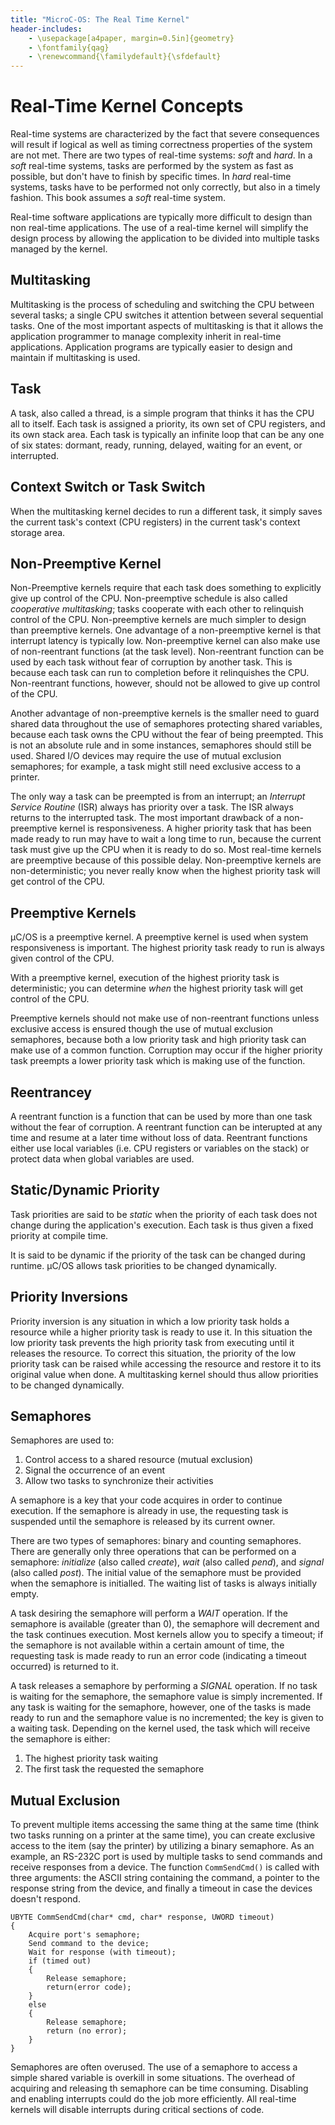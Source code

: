 ```yaml
---
title: "MicroC-OS: The Real Time Kernel"
header-includes:
	- \usepackage[a4paper, margin=0.5in]{geometry}
	- \fontfamily{qag} 
	- \renewcommand{\familydefault}{\sfdefault}
---
```


# Real-Time Kernel Concepts
Real-time systems are characterized by the fact that severe consequences will result if logical as well as timing correctness properties of the system are not met. There are two types of real-time systems: *soft* and *hard*. In a *soft* real-time systems, tasks are performed by the system as fast as possible, but don't have to finish by specific times. In *hard* real-time systems, tasks have to be performed not only correctly, but also in a timely fashion. This book assumes a *soft* real-time system.

Real-time software applications are typically more difficult to design than non real-time applications. The use of a real-time kernel will simplify the design process by allowing the application to be divided into multiple tasks managed by the kernel.  

## Multitasking 
Multitasking is the process of scheduling and switching the CPU between several tasks; a single CPU switches it attention between several sequential tasks. One of the most important aspects of multitasking is that it allows the application programmer to manage complexity inherit in real-time applications. Application programs are typically easier to design and maintain if multitasking is used. 

## Task
A task, also called a thread, is a simple program that thinks it has the CPU all to itself. Each task is assigned a priority, its own set of CPU registers, and its own stack area. Each task is typically an infinite loop that can be any one of six states: dormant, ready, running, delayed, waiting for an event, or interrupted. 

## Context Switch or Task Switch 
When the multitasking kernel decides to run a different task, it simply saves the current task's context (CPU registers) in the current task's context storage area. 

## Non-Preemptive Kernel
Non-Preemptive kernels require that each task does something to explicitly give up control of the CPU. Non-preemptive schedule is also called *cooperative multitasking*; tasks cooperate with each other to relinquish control of the CPU. Non-preemptive kernels are much simpler to design than preemptive kernels. One advantage of a non-preemptive kernel is that interrupt latency is typically low. Non-preemptive kernel can also make use of non-reentrant functions (at the task level). Non-reentrant function can be used by each task without fear of corruption by another task. This is because each task can run to completion before it relinquishes the CPU. Non-reentrant functions, however, should not be allowed to give up control of the CPU. 

Another advantage of non-preemptive kernels is the smaller need to guard shared data throughout the use of semaphores protecting shared variables, because each task owns the CPU without the fear of being preempted. This is not an absolute rule and in some instances, semaphores should still be used. Shared I/O devices may require the use of mutual exclusion semaphores; for example, a task might still need exclusive access to a printer. 

The only way a task can be preempted is from an interrupt; an *Interrupt Service Routine* (ISR) always has priority over a task. The ISR always returns to the interrupted task. The most important drawback of a non-preemptive kernel is responsiveness. A higher priority task that has been made ready to run may have to wait a long time to run, because the current task must give up the CPU when it is ready to do so. Most real-time kernels are preemptive because of this possible delay. Non-preemptive kernels are non-deterministic; you never really know when the highest priority task will get control of the CPU. 

## Preemptive Kernels
µC/OS is a preemptive kernel. A preemptive kernel is used when system responsiveness is important. The highest priority task ready to run is always given control of the CPU. 

With a preemptive kernel, execution of the highest priority task is deterministic; you can determine *when* the highest priority task will get control of the CPU. 

Preemptive kernels should not make use of non-reentrant functions unless exclusive access is ensured though the use of mutual exclusion semaphores, because both a low priority task and high priority task can make use of a common function. Corruption may occur if the higher priority task preempts a lower priority task which is making use of the function.

## Reentrancey
A reentrant function is a function that can be used by more than one task without the fear of corruption. A reentrant function can be interupted at any time and resume at a later time without loss of data. Reentrant functions either use local variables (i.e. CPU registers or variables on the stack) or protect data when global variables are used. 

## Static/Dynamic Priority
Task priorities are said to be *static* when the priority of each task does not change during the application's execution. Each task is thus given a fixed priority at compile time.  

It is said to be dynamic if the priority of the task can be changed during runtime. µC/OS allows task priorities to be changed dynamically.

## Priority Inversions
Priority inversion is any situation in which a low priority task holds a resource while a higher priority task is ready to use it. In this situation the low priority task prevents the high priority task from executing until it releases the resource. To correct this situation, the priority of the low priority task can be raised while accessing the resource and restore it to its original value when done. A multitasking kernel should thus allow priorities to be changed dynamically.

## Semaphores 
Semaphores are used to:
1. Control access to a shared resource (mutual exclusion)
2. Signal the occurrence of an event
3. Allow two tasks to synchronize their activities

A semaphore is a key that your code acquires in order to continue execution. If the semaphore is already in use, the requesting task is suspended until the semaphore is released by its current owner. 

There are two types of semaphores: binary and counting semaphores. There are generally only three operations that can be performed on a semaphore: *initialize* (also called *create*), *wait* (also called *pend*), and *signal* (also called *post*). The initial value of the semaphore must be provided when the semaphore is initialled. The waiting list of tasks is always initially empty.

A task desiring the semaphore will perform a *WAIT* operation. If the semaphore is available (greater than 0), the semaphore will decrement and the task continues execution. Most kernels allow you to specify a timeout; if the semaphore is not available within a certain amount of time, the requesting task is made ready to run an error code (indicating a timeout occurred) is returned to it. 

A task releases a semaphore by performing a *SIGNAL* operation. If no task is waiting for the semaphore, the semaphore value is simply incremented. If any task is waiting for the semaphore, however, one of the tasks is made ready to run and the semaphore value is no incremented; the key is given to a waiting task. Depending on the kernel used, the task which will receive the semaphore is either:

1. The highest priority task waiting
2. The first task the requested the semaphore

## Mutual Exclusion
To prevent multiple items accessing the same thing at the same time (think two tasks running on a printer at the same time), you can create exclusive access to the item (say the printer) by utilizing a binary semaphore. As an example, an RS-232C port is used by multiple tasks to send commands and receive responses from a device. The function `CommSendCmd()` is called with three arguments: the ASCII string containing the command, a pointer to the response string from the device, and finally a timeout in case the devices doesn't respond.

```
UBYTE CommSendCmd(char* cmd, char* response, UWORD timeout)
{
	Acquire port's semaphore;
	Send command to the device;
	Wait for response (with timeout);
	if (timed out)
	{
		Release semaphore;
		return(error code);
	}
	else
	{
		Release semaphore;
		return (no error);
	}
}
```

Semaphores are often overused. The use of a semaphore to access a simple shared variable is overkill in some situations. The overhead of acquiring and releasing th semaphore can be time consuming. Disabling and enabling interrupts could do the job more efficiently. All real-time kernels will disable interrupts during critical sections of code. 
